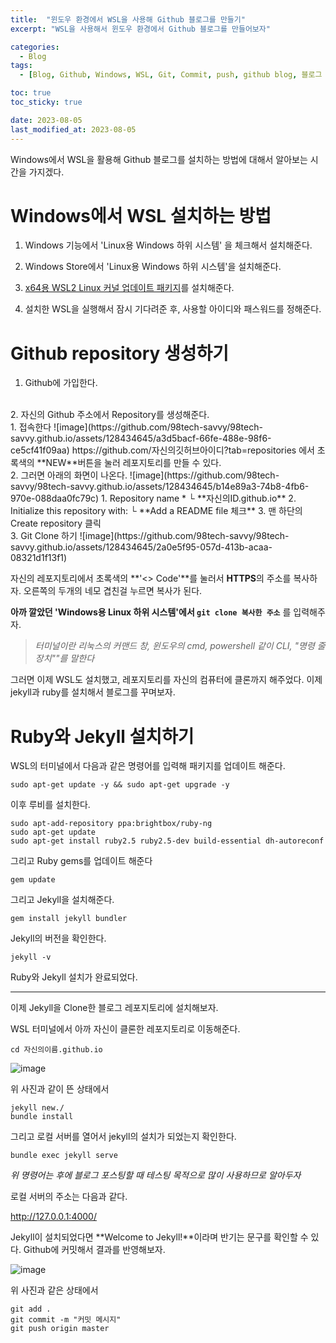 ```yaml
---
title:  "윈도우 환경에서 WSL을 사용해 Github 블로그를 만들기"
excerpt: "WSL을 사용해서 윈도우 환경에서 Github 블로그를 만들어보자"

categories:
  - Blog
tags:
  - [Blog, Github, Windows, WSL, Git, Commit, push, github blog, 블로그 구축]

toc: true
toc_sticky: true

date: 2023-08-05
last_modified_at: 2023-08-05
---
```


Windows에서 WSL을 활용해 Github 블로그를 설치하는 방법에 대해서 알아보는 시간을 가지겠다.

# Windows에서 WSL 설치하는 방법

1. Windows 기능에서 'Linux용 Windows 하위 시스템' 을 체크해서 설치해준다.

2. Windows Store에서 'Linux용 Windows 하위 시스템'을 설치해준다.

3. [x64용 WSL2 Linux 커널 업데이트 패키지](https://wslstorestorage.blob.core.windows.net/wslblob/wsl_update_x64.msi)를 설치해준다.

4. 설치한 WSL을 실행해서 잠시 기다려준 후, 사용할 아이디와 패스워드를 정해준다.

# Github repository 생성하기

1. Github에 가입한다.
<br>
2. 자신의 Github 주소에서 Repository를 생성해준다.
<br>
    1. 접속한다
![image](https://github.com/98tech-savvy/98tech-savvy.github.io/assets/128434645/a3d5bacf-66fe-488e-98f6-ce5cf41f09aa)
https://github.com/자신의깃허브아이디?tab=repositories 에서 초록색의 **NEW**버튼을 눌러 레포지토리를 만들 수 있다.
<br>
    2. 그러면 아래의 화면이 나온다.
![image](https://github.com/98tech-savvy/98tech-savvy.github.io/assets/128434645/b14e89a3-74b8-4fb6-970e-088daa0fc79c)
        1. Repository name *
        └ **자신의ID.github.io**
        2. Initialize this repository with:
        └ **Add a README file 체크**
        3. 맨 하단의 Create repository 클릭
    <br>
3. Git Clone 하기
![image](https://github.com/98tech-savvy/98tech-savvy.github.io/assets/128434645/2a0e5f95-057d-413b-acaa-08321d1f13f1)

자신의 레포지토리에서 초록색의 **'<> Code'**를 눌러서 **HTTPS**의 주소를 복사하자. 오른쪽의 두개의 네모 겹친걸 누르면 복사가 된다.

**아까 깔았던 'Windows용 Linux 하위 시스템'에서 ``git clone 복사한 주소``**
를 입력해주자.
<br>
>*터미널이란 리눅스의 커맨드 창, 윈도우의 cmd, powershell 같이 CLI, "명령 줄 장치""를 말한다*

그러면 이제 WSL도 설치했고, 레포지토리를 자신의 컴퓨터에 클론까지 해주었다. 이제 jekyll과 ruby를 설치해서 블로그를 꾸며보자.

# Ruby와 Jekyll 설치하기
WSL의 터미널에서 다음과 같은 명령어를 입력해 패키지를 업데이트 해준다.

```linux
sudo apt-get update -y && sudo apt-get upgrade -y
```

이후 루비를 설치한다.
```linux
sudo apt-add-repository ppa:brightbox/ruby-ng
sudo apt-get update
sudo apt-get install ruby2.5 ruby2.5-dev build-essential dh-autoreconf
```

그리고 Ruby gems를 업데이트 해준다

```linux
gem update
```

그리고 Jekyll을 설치해준다.

```linux
gem install jekyll bundler
```

Jekyll의 버전을 확인한다.

```linux
jekyll -v
```

Ruby와 Jekyll 설치가 완료되었다.

----------------------

이제 Jekyll을 Clone한 블로그 레포지토리에 설치해보자.

WSL 터미널에서 아까 자신이 클론한 레포지토리로 이동해준다.

```
cd 자신의이름.github.io
```

![image](https://github.com/98tech-savvy/98tech-savvy.github.io/assets/128434645/50a80f76-32b0-421a-8020-377f9e0bb2b7)

위 사진과 같이 뜬 상태에서

```
jekyll new./
bundle install
```

그리고 로컬 서버를 열어서 jekyll의 설치가 되었는지 확인한다.

```li
bundle exec jekyll serve
```

*위 명령어는 후에 블로그 포스팅할 때 테스팅 목적으로 많이 사용하므로 알아두자*

로컬 서버의 주소는 다음과 같다.

http://127.0.0.1:4000/

Jekyll이 설치되었다면 **Welcome to Jekyll!**이라며 반기는 문구를 확인할 수 있다. Github에 커밋해서 결과를 반영해보자.

![image](https://github.com/98tech-savvy/98tech-savvy.github.io/assets/128434645/50a80f76-32b0-421a-8020-377f9e0bb2b7)

위 사진과 같은 상태에서

```
git add .
git commit -m "커밋 메시지"
git push origin master
```